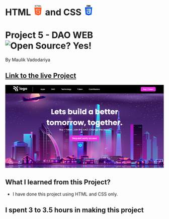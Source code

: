 # HTML ![](./readme-images/html-5-img.png) and CSS ![](./readme-images/css-3-img.png)

# Project 5 - DAO WEB ![Open Source? Yes!](https://badgen.net/badge/Open%20Source%20%3F/Yes%21/blue?icon=github)

By Maulik Vadodariya

## [Link to the live Project](https://dao-web.netlify.app/) 

![Completed Website](./readme-images/ScreenShot-20221031171615.png)

## What I learned from this Project?

- I have done this project using HTML and CSS only.

## I spent 3 to 3.5 hours in making this project

